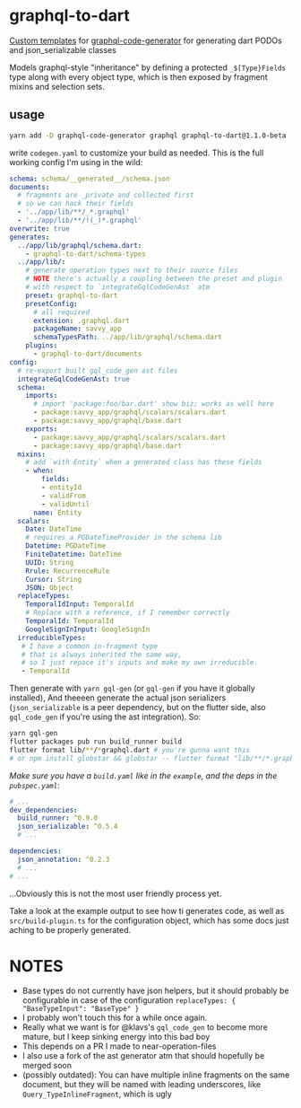 # graphql-to-dart
[Custom templates](https://github.com/dotansimha/graphql-code-generator/blob/master/packages/graphql-codegen-generators/CUSTOM_TEMPLATES.md) for [graphql-code-generator](https://github.com/dotansimha/graphql-code-generator) for generating dart PODOs and json_serializable classes

Models graphql-style "inheritance" by defining a protected `_$[Type}Fields` type along with every object type,
which is then exposed by fragment mixins and selection sets.

## usage
```bash
yarn add -D graphql-code-generator graphql graphql-to-dart@1.1.0-beta
```
write `codegen.yaml` to customize your build as needed.
This is the full working config I'm using in the wild:
```yaml
schema: schema/__generated__/schema.json
documents:
  # fragments are _private and collected first
  # so we can hack their fields
  - '../app/lib/**/_*.graphql'
  - '../app/lib/**/!(_)*.graphql'
overwrite: true
generates:
  ../app/lib/graphql/schema.dart:
    - graphql-to-dart/schema-types
  ../app/lib/:
    # generate operation types next to their source files
    # NOTE there's actually a coupling between the preset and plugin
    # with respect to `integrateGqlCodeGenAst` atm
    preset: graphql-to-dart
    presetConfig:
      # all required
      extension: .graphql.dart
      packageName: savvy_app
      schemaTypesPath: ../app/lib/graphql/schema.dart
    plugins:
      - graphql-to-dart/documents
config:
  # re-export built gql_code_gen ast files
  integrateGqlCodeGenAst: true
  schema:
    imports:
      # import 'package:foo/bar.dart' show biz; works as well here
      - package:savvy_app/graphql/scalars/scalars.dart
      - package:savvy_app/graphql/base.dart
    exports:
      - package:savvy_app/graphql/scalars/scalars.dart
      - package:savvy_app/graphql/base.dart
  mixins:
    # add `with Entity` when a generated class has these fields
    - when:
        fields:
        - entityId
        - validFrom
        - validUntil
      name: Entity
  scalars:
    Date: DateTime
    # requires a PGDateTimeProvider in the schema lib
    Datetime: PGDateTime
    FiniteDatetime: DateTime
    UUID: String
    Rrule: RecurrenceRule
    Cursor: String
    JSON: Object
  replaceTypes:
    TemporalIdInput: TemporalId
    # Replace with a reference, if I remember correctly
    TemporalId: TemporalId
    GoogleSignInInput: GoogleSignIn
  irreducibleTypes:
   # I have a common in-fragment type
   # that is always inherited the same way,
   # so I just repace it's inputs and make my own irreducible.
   - TemporalId

```
Then generate with `yarn gql-gen` (or `gql-gen` if you have it globally installed),
And theeeen generate the actual json serializers (`json_serializable` is a peer dependency, but on the flutter side, also `gql_code_gen` if you're using the ast integration).
So:
```bash
yarn gql-gen
flutter packages pub run build_runner build
flutter format lib/**/*graphql.dart # you're gunna want this
# or npm install globstar && globstar -- flutter format "lib/**/*.graphql.dart"
```

*Make sure you have a `build.yaml` like in the `example`, and the deps in the `pubspec.yaml`*:
```yaml
# ...
dev_dependencies:
  build_runner: ^0.9.0
  json_serializable: ^0.5.4
  # ...

dependencies:
  json_annotation: ^0.2.3
  # ...
# ...
```

...Obviously this is not the most user friendly process yet.


Take a look at the example output to see how ti generates code, as well as `src/build-plugin.ts` for the configuration object, which has some docs just aching to be properly generated.

# NOTES
* Base types do not currently have json helpers, but it should probably be configurable
  in case of the configuration `replaceTypes: { "BaseTypeInput": "BaseType" }`
* I probably won't touch this for a while once again.
* Really what we want is for @klavs's `gql_code_gen` to become more mature,
  but I keep sinking energy into this bad boy
* This depends on a PR I made to near-operation-files
* I also use a fork of the ast generator atm that should hopefully be merged soon
* (possibly outdated): You can have multiple inline fragments on the same document,
  but they will be named with leading underscores, like `Query_TypeInlineFragment`, which is ugly


